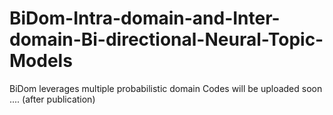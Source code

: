 # BiDom-Intra-domain-and-Inter-domain-Bi-directional-Neural-Topic-Models
BiDom leverages multiple probabilistic domain 
Codes will be uploaded soon .... (after publication)
